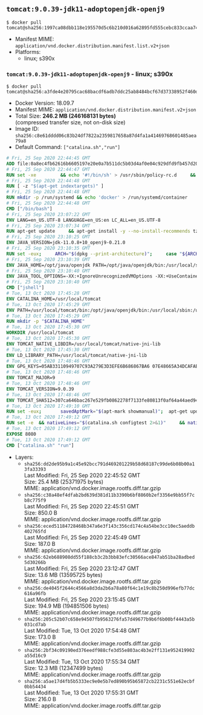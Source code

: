 ## `tomcat:9.0.39-jdk11-adoptopenjdk-openj9`

```console
$ docker pull tomcat@sha256:1997ca08dbb118e195570d5c6b210d016a62895fd555cebc833ccaa741c4c336
```

-	Manifest MIME: `application/vnd.docker.distribution.manifest.list.v2+json`
-	Platforms:
	-	linux; s390x

### `tomcat:9.0.39-jdk11-adoptopenjdk-openj9` - linux; s390x

```console
$ docker pull tomcat@sha256:a3fde4e20795cac68bacdf6adb7ddc25ab8484bcf67d37338952f460d53da2d2
```

-	Docker Version: 18.09.7
-	Manifest MIME: `application/vnd.docker.distribution.manifest.v2+json`
-	Total Size: **246.2 MB (246168131 bytes)**  
	(compressed transfer size, not on-disk size)
-	Image ID: `sha256:c8e61dddd06c83b24df7822a2359817658a87d4fa1a41469768601485aea79a8`
-	Default Command: `["catalina.sh","run"]`

```dockerfile
# Fri, 25 Sep 2020 22:44:45 GMT
ADD file:0a8ec4fb62616b6605197e20e0a7b511dc5b03d4af0e04c929dfd9fb457d2065 in / 
# Fri, 25 Sep 2020 22:44:47 GMT
RUN set -xe 		&& echo '#!/bin/sh' > /usr/sbin/policy-rc.d 	&& echo 'exit 101' >> /usr/sbin/policy-rc.d 	&& chmod +x /usr/sbin/policy-rc.d 		&& dpkg-divert --local --rename --add /sbin/initctl 	&& cp -a /usr/sbin/policy-rc.d /sbin/initctl 	&& sed -i 's/^exit.*/exit 0/' /sbin/initctl 		&& echo 'force-unsafe-io' > /etc/dpkg/dpkg.cfg.d/docker-apt-speedup 		&& echo 'DPkg::Post-Invoke { "rm -f /var/cache/apt/archives/*.deb /var/cache/apt/archives/partial/*.deb /var/cache/apt/*.bin || true"; };' > /etc/apt/apt.conf.d/docker-clean 	&& echo 'APT::Update::Post-Invoke { "rm -f /var/cache/apt/archives/*.deb /var/cache/apt/archives/partial/*.deb /var/cache/apt/*.bin || true"; };' >> /etc/apt/apt.conf.d/docker-clean 	&& echo 'Dir::Cache::pkgcache ""; Dir::Cache::srcpkgcache "";' >> /etc/apt/apt.conf.d/docker-clean 		&& echo 'Acquire::Languages "none";' > /etc/apt/apt.conf.d/docker-no-languages 		&& echo 'Acquire::GzipIndexes "true"; Acquire::CompressionTypes::Order:: "gz";' > /etc/apt/apt.conf.d/docker-gzip-indexes 		&& echo 'Apt::AutoRemove::SuggestsImportant "false";' > /etc/apt/apt.conf.d/docker-autoremove-suggests
# Fri, 25 Sep 2020 22:44:48 GMT
RUN [ -z "$(apt-get indextargets)" ]
# Fri, 25 Sep 2020 22:44:48 GMT
RUN mkdir -p /run/systemd && echo 'docker' > /run/systemd/container
# Fri, 25 Sep 2020 22:44:48 GMT
CMD ["/bin/bash"]
# Fri, 25 Sep 2020 23:07:22 GMT
ENV LANG=en_US.UTF-8 LANGUAGE=en_US:en LC_ALL=en_US.UTF-8
# Fri, 25 Sep 2020 23:07:34 GMT
RUN apt-get update     && apt-get install -y --no-install-recommends tzdata curl ca-certificates fontconfig locales     && echo "en_US.UTF-8 UTF-8" >> /etc/locale.gen     && locale-gen en_US.UTF-8     && rm -rf /var/lib/apt/lists/*
# Fri, 25 Sep 2020 23:10:25 GMT
ENV JAVA_VERSION=jdk-11.0.8+10_openj9-0.21.0
# Fri, 25 Sep 2020 23:10:35 GMT
RUN set -eux;     ARCH="$(dpkg --print-architecture)";     case "${ARCH}" in        aarch64|arm64)          ESUM='b4bad13c0d9c2fbb1954fcddae9ccc5a32c609f2b48bf43ecaa5f39915390604';          BINARY_URL='https://github.com/AdoptOpenJDK/openjdk11-binaries/releases/download/jdk-11.0.8%2B10_openj9-0.21.0/OpenJDK11U-jdk_aarch64_linux_openj9_11.0.8_10_openj9-0.21.0.tar.gz';          ;;        ppc64el|ppc64le)          ESUM='5bcaa2075ce5bf634b542c04ea79b9ca505407b6f94d2d8350c712da387120d9';          BINARY_URL='https://github.com/AdoptOpenJDK/openjdk11-binaries/releases/download/jdk-11.0.8%2B10_openj9-0.21.0/OpenJDK11U-jdk_ppc64le_linux_openj9_11.0.8_10_openj9-0.21.0.tar.gz';          ;;        s390x)          ESUM='5e89692057fb8dfcb8e215fd3917b721fdb721c1eeea2b14948f4782413846bb';          BINARY_URL='https://github.com/AdoptOpenJDK/openjdk11-binaries/releases/download/jdk-11.0.8%2B10_openj9-0.21.0/OpenJDK11U-jdk_s390x_linux_openj9_11.0.8_10_openj9-0.21.0.tar.gz';          ;;        amd64|x86_64)          ESUM='9ab79436180d41809f4fca8afe43e778ae2d82c7b50f3653c62d7a2728150836';          BINARY_URL='https://github.com/AdoptOpenJDK/openjdk11-binaries/releases/download/jdk-11.0.8%2B10_openj9-0.21.0/OpenJDK11U-jdk_x64_linux_openj9_11.0.8_10_openj9-0.21.0.tar.gz';          ;;        *)          echo "Unsupported arch: ${ARCH}";          exit 1;          ;;     esac;     curl -LfsSo /tmp/openjdk.tar.gz ${BINARY_URL};     echo "${ESUM} */tmp/openjdk.tar.gz" | sha256sum -c -;     mkdir -p /opt/java/openjdk;     cd /opt/java/openjdk;     tar -xf /tmp/openjdk.tar.gz --strip-components=1;     rm -rf /tmp/openjdk.tar.gz;
# Fri, 25 Sep 2020 23:10:39 GMT
ENV JAVA_HOME=/opt/java/openjdk PATH=/opt/java/openjdk/bin:/usr/local/sbin:/usr/local/bin:/usr/sbin:/usr/bin:/sbin:/bin
# Fri, 25 Sep 2020 23:10:40 GMT
ENV JAVA_TOOL_OPTIONS=-XX:+IgnoreUnrecognizedVMOptions -XX:+UseContainerSupport -XX:+IdleTuningCompactOnIdle -XX:+IdleTuningGcOnIdle
# Fri, 25 Sep 2020 23:10:40 GMT
CMD ["jshell"]
# Tue, 13 Oct 2020 17:45:28 GMT
ENV CATALINA_HOME=/usr/local/tomcat
# Tue, 13 Oct 2020 17:45:29 GMT
ENV PATH=/usr/local/tomcat/bin:/opt/java/openjdk/bin:/usr/local/sbin:/usr/local/bin:/usr/sbin:/usr/bin:/sbin:/bin
# Tue, 13 Oct 2020 17:45:29 GMT
RUN mkdir -p "$CATALINA_HOME"
# Tue, 13 Oct 2020 17:45:30 GMT
WORKDIR /usr/local/tomcat
# Tue, 13 Oct 2020 17:45:30 GMT
ENV TOMCAT_NATIVE_LIBDIR=/usr/local/tomcat/native-jni-lib
# Tue, 13 Oct 2020 17:45:30 GMT
ENV LD_LIBRARY_PATH=/usr/local/tomcat/native-jni-lib
# Tue, 13 Oct 2020 17:48:46 GMT
ENV GPG_KEYS=05AB33110949707C93A279E3D3EFE6B686867BA6 07E48665A34DCAFAE522E5E6266191C37C037D42 47309207D818FFD8DCD3F83F1931D684307A10A5 541FBE7D8F78B25E055DDEE13C370389288584E7 61B832AC2F1C5A90F0F9B00A1C506407564C17A3 79F7026C690BAA50B92CD8B66A3AD3F4F22C4FED 9BA44C2621385CB966EBA586F72C284D731FABEE A27677289986DB50844682F8ACB77FC2E86E29AC A9C5DF4D22E99998D9875A5110C01C5A2F6059E7 DCFD35E0BF8CA7344752DE8B6FB21E8933C60243 F3A04C595DB5B6A5F1ECA43E3B7BBB100D811BBE F7DA48BB64BCB84ECBA7EE6935CD23C10D498E23
# Tue, 13 Oct 2020 17:48:46 GMT
ENV TOMCAT_MAJOR=9
# Tue, 13 Oct 2020 17:48:46 GMT
ENV TOMCAT_VERSION=9.0.39
# Tue, 13 Oct 2020 17:48:46 GMT
ENV TOMCAT_SHA512=307ca646bac267e529fb0862278f7133fe80813f0af64a44aed949f4c7a9a98aeb9bd7f08b087645b40c6fefdd3a7fe519e4858a3dbf0a19c38c53704f92b575
# Tue, 13 Oct 2020 17:49:10 GMT
RUN set -eux; 		savedAptMark="$(apt-mark showmanual)"; 	apt-get update; 	apt-get install -y --no-install-recommends 		gnupg dirmngr 		wget ca-certificates 	; 		ddist() { 		local f="$1"; shift; 		local distFile="$1"; shift; 		local mvnFile="${1:-}"; 		local success=; 		local distUrl=; 		for distUrl in 			"https://www.apache.org/dyn/closer.cgi?action=download&filename=$distFile" 			"https://www-us.apache.org/dist/$distFile" 			"https://www.apache.org/dist/$distFile" 			"https://archive.apache.org/dist/$distFile" 			${mvnFile:+"https://repo1.maven.org/maven2/org/apache/tomcat/tomcat/$mvnFile"} 		; do 			if wget -O "$f" "$distUrl" && [ -s "$f" ]; then 				success=1; 				break; 			fi; 		done; 		[ -n "$success" ]; 	}; 		ddist 'tomcat.tar.gz' "tomcat/tomcat-$TOMCAT_MAJOR/v$TOMCAT_VERSION/bin/apache-tomcat-$TOMCAT_VERSION.tar.gz" "$TOMCAT_VERSION/tomcat-$TOMCAT_VERSION.tar.gz"; 	echo "$TOMCAT_SHA512 *tomcat.tar.gz" | sha512sum --strict --check -; 	ddist 'tomcat.tar.gz.asc' "tomcat/tomcat-$TOMCAT_MAJOR/v$TOMCAT_VERSION/bin/apache-tomcat-$TOMCAT_VERSION.tar.gz.asc" "$TOMCAT_VERSION/tomcat-$TOMCAT_VERSION.tar.gz.asc"; 	export GNUPGHOME="$(mktemp -d)"; 	for key in $GPG_KEYS; do 		gpg --batch --keyserver ha.pool.sks-keyservers.net --recv-keys "$key"; 	done; 	gpg --batch --verify tomcat.tar.gz.asc tomcat.tar.gz; 	tar -xf tomcat.tar.gz --strip-components=1; 	rm bin/*.bat; 	rm tomcat.tar.gz*; 	command -v gpgconf && gpgconf --kill all || :; 	rm -rf "$GNUPGHOME"; 		mv webapps webapps.dist; 	mkdir webapps; 		nativeBuildDir="$(mktemp -d)"; 	tar -xf bin/tomcat-native.tar.gz -C "$nativeBuildDir" --strip-components=1; 	apt-get install -y --no-install-recommends 		dpkg-dev 		gcc 		libapr1-dev 		libssl-dev 		make 	; 	( 		export CATALINA_HOME="$PWD"; 		cd "$nativeBuildDir/native"; 		gnuArch="$(dpkg-architecture --query DEB_BUILD_GNU_TYPE)"; 		aprConfig="$(command -v apr-1-config)"; 		./configure 			--build="$gnuArch" 			--libdir="$TOMCAT_NATIVE_LIBDIR" 			--prefix="$CATALINA_HOME" 			--with-apr="$aprConfig" 			--with-java-home="$JAVA_HOME" 			--with-ssl=yes; 		make -j "$(nproc)"; 		make install; 	); 	rm -rf "$nativeBuildDir"; 	rm bin/tomcat-native.tar.gz; 		apt-mark auto '.*' > /dev/null; 	[ -z "$savedAptMark" ] || apt-mark manual $savedAptMark > /dev/null; 	find "$TOMCAT_NATIVE_LIBDIR" -type f -executable -exec ldd '{}' ';' 		| awk '/=>/ { print $(NF-1) }' 		| sort -u 		| xargs -r dpkg-query --search 		| cut -d: -f1 		| sort -u 		| xargs -r apt-mark manual 	; 	apt-get purge -y --auto-remove -o APT::AutoRemove::RecommendsImportant=false; 	rm -rf /var/lib/apt/lists/*; 		find ./bin/ -name '*.sh' -exec sed -ri 's|^#!/bin/sh$|#!/usr/bin/env bash|' '{}' +; 		chmod -R +rX .; 	chmod 777 logs temp work
# Tue, 13 Oct 2020 17:49:12 GMT
RUN set -e 	&& nativeLines="$(catalina.sh configtest 2>&1)" 	&& nativeLines="$(echo "$nativeLines" | grep 'Apache Tomcat Native')" 	&& nativeLines="$(echo "$nativeLines" | sort -u)" 	&& if ! echo "$nativeLines" | grep -E 'INFO: Loaded( APR based)? Apache Tomcat Native library' >&2; then 		echo >&2 "$nativeLines"; 		exit 1; 	fi
# Tue, 13 Oct 2020 17:49:12 GMT
EXPOSE 8080
# Tue, 13 Oct 2020 17:49:12 GMT
CMD ["catalina.sh" "run"]
```

-	Layers:
	-	`sha256:dd2de95b9a1c45e92bcc791d469201229b58d68187c99de6b08b00a13fa33393`  
		Last Modified: Fri, 25 Sep 2020 22:45:52 GMT  
		Size: 25.4 MB (25371975 bytes)  
		MIME: application/vnd.docker.image.rootfs.diff.tar.gzip
	-	`sha256:c38a48ef4dfab2bd639d381d11b3390b6bf8860b2ef3356e9bb55f7cb8c775f9`  
		Last Modified: Fri, 25 Sep 2020 22:45:51 GMT  
		Size: 850.0 B  
		MIME: application/vnd.docker.image.rootfs.diff.tar.gzip
	-	`sha256:eced51184728468b347a6e3f143c356cd174c4a54be3cc10ec5aeddb402765fd`  
		Last Modified: Fri, 25 Sep 2020 22:45:49 GMT  
		Size: 187.0 B  
		MIME: application/vnd.docker.image.rootfs.diff.tar.gzip
	-	`sha256:62eb688908dd55f188cb3c2b3bb83efc30566ace847ab51ba28adbed5d30266b`  
		Last Modified: Fri, 25 Sep 2020 23:12:47 GMT  
		Size: 13.6 MB (13595725 bytes)  
		MIME: application/vnd.docker.image.rootfs.diff.tar.gzip
	-	`sha256:de4045f2644c4566a8d3da2b6a78a80f64c1e19c8b250d996efb77dc616a96fb`  
		Last Modified: Fri, 25 Sep 2020 23:15:45 GMT  
		Size: 194.9 MB (194851506 bytes)  
		MIME: application/vnd.docker.image.rootfs.diff.tar.gzip
	-	`sha256:205c52b07c658e94507fb9563276fa57d49677b9b6f6b00bf4443a5b031cd7ab`  
		Last Modified: Tue, 13 Oct 2020 17:54:48 GMT  
		Size: 173.0 B  
		MIME: application/vnd.docker.image.rootfs.diff.tar.gzip
	-	`sha256:2bf34c09190ed376eedf988cfe3d55e803ac4b3e2ff131e952419902a55d16c9`  
		Last Modified: Tue, 13 Oct 2020 17:55:34 GMT  
		Size: 12.3 MB (12347499 bytes)  
		MIME: application/vnd.docker.image.rootfs.diff.tar.gzip
	-	`sha256:a5ae17d4fb5b5333ec9e0e5b7ed890b95b65872cb2231c551e62ecbf0bb54434`  
		Last Modified: Tue, 13 Oct 2020 17:55:31 GMT  
		Size: 216.0 B  
		MIME: application/vnd.docker.image.rootfs.diff.tar.gzip
